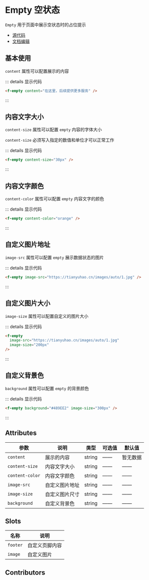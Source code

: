 # Empty 空状态

`Empty` 用于页面中展示空状态时的占位提示

- [源代码](https://github.com/FightingDesign/fighting-design/tree/master/packages/fighting-design/empty)
- [文档编辑](https://github.com/FightingDesign/fighting-design/blob/master/docs/docs/components/empty.md)

## 基本使用

`content` 属性可以配置展示的内容

<f-empty content="在这里，后续提供更多服务" />

::: details 显示代码

```html
<f-empty content="在这里，后续提供更多服务" />
```

:::

## 内容文字大小

`content-size` 属性可以配置 `empty` 内容的字体大小

`content-size` 必须写入指定的数值和单位才可以正常工作

<f-empty content-size="30px" />

::: details 显示代码

```html
<f-empty content-size="30px" />
```

:::

## 内容文字颜色

`content-color` 属性可以配置 `empty` 内容文字的颜色

<f-empty content-color="orange" />

::: details 显示代码

```html
<f-empty content-color="orange" />
```

:::

## 自定义图片地址

`image-src` 属性可以配置 `empty` 展示数据状态的图片

<f-empty image-src="https://tianyuhao.cn/images/auto/1.jpg"/>

::: details 显示代码

```html
<f-empty image-src="https://tianyuhao.cn/images/auto/1.jpg" />
```

:::

## 自定义图片大小

`image-size` 属性可以配置自定义的图片大小

<f-empty image-src="https://tianyuhao.cn/images/auto/1.jpg" image-size="200px" />

::: details 显示代码

```html
<f-empty
  image-src="https://tianyuhao.cn/images/auto/1.jpg"
  image-size="200px"
/>
```

:::

## 自定义背景色

`background` 属性可以配置 `empty` 的背景颜色

<f-empty background="#489EE2" image-size="300px"/>

::: details 显示代码

```html
<f-empty background="#489EE2" image-size="300px" />
```

:::

## Attributes

| 参数            | 说明           | 类型   | 可选值 | 默认值   |
| --------------- | -------------- | ------ | ------ | -------- |
| `content`       | 展示的内容     | string | ——     | 暂无数据 |
| `content-size`  | 内容文字大小   | string | ——     | ——       |
| `content-color` | 内容文字颜色   | string | ——     | ——       |
| `image-src`     | 自定义图片地址 | string | ——     | ——       |
| `image-size`    | 自定义图片尺寸 | string | ——     | ——       |
| `background`    | 自定义背景色   | string | ——     | ——       |

## Slots

| 名称     | 说明           |
| -------- | -------------- |
| `footer` | 自定义页脚内容 |
| `image`  | 自定义图片     |

## Contributors

<a href="https://github.com/Tyh2001" target="_blank">
  <f-avatar round src="https://avatars.githubusercontent.com/u/73180970?v=4" />
</a>

<a href="https://github.com/jardeng" target="_blank">
  <f-avatar round src="https://avatars.githubusercontent.com/u/19302222?v=4" />
</a>

<a href="https://github.com/Alphatrionty" target="_blank">
  <f-avatar round src="https://avatars.githubusercontent.com/u/57850101?v=4" />
</a>

<style scoped>
.f-empty {
  margin: 5px;
}
</style>
